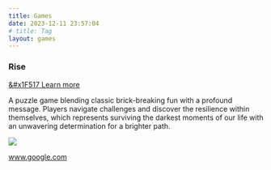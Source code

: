 ```yaml
---
title: Games
date: 2023-12-11 23:57:04
# title: Tag
layout: games
---
```


### Rise

[&#x1F517 Learn more](https://focs.ji.sjtu.edu.cn/silverfocs/demo/2021/p1team1/)

A puzzle game blending classic brick-breaking fun with a profound message. Players navigate challenges and discover the  resilience within themselves, which represents surviving the darkest moments of our life with an unwavering  determination for a brighter path. 


![](/games/thumbnail_opt.jpg)



www.google.com 

